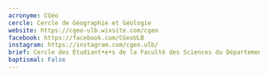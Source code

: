 ```yaml
---
acronyme: CGéo
cercle: Cercle de Géographie et Géologie
website: https://cgeo-ulb.wixsite.com/cgeo
facebook: https://facebook.com/CGeoULB
instagram: https://instagram.com/cgeo.ulb/
brief: Cercle des Étudiant•e•s de la Faculté des Sciences du Département de Géographie et Géologie
baptismal: False
---
```

